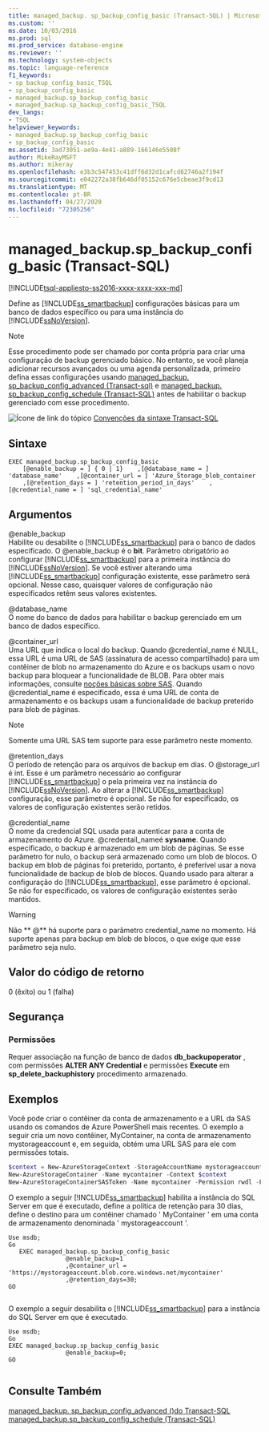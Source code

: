 ```yaml
---
title: managed_backup. sp_backup_config_basic (Transact-SQL) | Microsoft Docs
ms.custom: ''
ms.date: 10/03/2016
ms.prod: sql
ms.prod_service: database-engine
ms.reviewer: ''
ms.technology: system-objects
ms.topic: language-reference
f1_keywords:
- sp_backup_config_basic_TSQL
- sp_backup_config_basic
- managed_backup.sp_backup_config_basic
- managed_backup.sp_backup_config_basic_TSQL
dev_langs:
- TSQL
helpviewer_keywords:
- managed_backup.sp_backup_config_basic
- sp_backup_config_basic
ms.assetid: 3ad73051-ae9a-4e41-a889-166146e5508f
author: MikeRayMSFT
ms.author: mikeray
ms.openlocfilehash: e3b3c547453c41dff6d32d1cafcd62746a2f194f
ms.sourcegitcommit: e042272a38fb646df05152c676e5cbeae3f9cd13
ms.translationtype: MT
ms.contentlocale: pt-BR
ms.lasthandoff: 04/27/2020
ms.locfileid: "72305256"
---
```

# <a name="managed_backupsp_backup_config_basic-transact-sql"></a>managed_backup.sp_backup_config_basic (Transact-SQL)
[!INCLUDE[tsql-appliesto-ss2016-xxxx-xxxx-xxx-md](../../includes/tsql-appliesto-ss2016-xxxx-xxxx-xxx-md.md)]

  Define as [!INCLUDE[ss_smartbackup](../../includes/ss-smartbackup-md.md)] configurações básicas para um banco de dados específico ou para uma instância do [!INCLUDE[ssNoVersion](../../includes/ssnoversion-md.md)].  
  
> [!NOTE]  
>  Esse procedimento pode ser chamado por conta própria para criar uma configuração de backup gerenciado básico. No entanto, se você planeja adicionar recursos avançados ou uma agenda personalizada, primeiro defina essas configurações usando [managed_backup. sp_backup_config_advanced &#40;Transact-sql&#41;](../../relational-databases/system-stored-procedures/managed-backup-sp-backup-config-advanced-transact-sql.md) e [managed_backup. sp_backup_config_schedule &#40;Transact-SQL&#41;](../../relational-databases/system-stored-procedures/managed-backup-sp-backup-config-schedule-transact-sql.md) antes de habilitar o backup gerenciado com esse procedimento.  
   
 ![Ícone de link do tópico](../../database-engine/configure-windows/media/topic-link.gif "Ícone de link do tópico") [Convenções da sintaxe Transact-SQL](../../t-sql/language-elements/transact-sql-syntax-conventions-transact-sql.md)  
  
## <a name="syntax"></a>Sintaxe  
  
```Transact-SQL   
EXEC managed_backup.sp_backup_config_basic  
    [@enable_backup = ] { 0 | 1}    ,[@database_name = ] 'database_name'    ,[@container_url = ] 'Azure_Storage_blob_container  
    ,[@retention_days = ] 'retention_period_in_days'    ,[@credential_name = ] 'sql_credential_name'  
```  
  
##  <a name="arguments"></a><a name="Arguments"></a>Argumentos  
 @enable_backup  
 Habilite ou desabilite o [!INCLUDE[ss_smartbackup](../../includes/ss-smartbackup-md.md)] para o banco de dados especificado. O @enable_backup é o **bit**. Parâmetro obrigatório ao configurar [!INCLUDE[ss_smartbackup](../../includes/ss-smartbackup-md.md)] para a primeira instância do [!INCLUDE[ssNoVersion](../../includes/ssnoversion-md.md)]. Se você estiver alterando uma [!INCLUDE[ss_smartbackup](../../includes/ss-smartbackup-md.md)] configuração existente, esse parâmetro será opcional. Nesse caso, quaisquer valores de configuração não especificados retêm seus valores existentes.  
  
 @database_name  
 O nome do banco de dados para habilitar o backup gerenciado em um banco de dados específico.  
  
 @container_url  
 Uma URL que indica o local do backup. Quando @credential_name é NULL, essa URL é uma URL de SAS (assinatura de acesso compartilhado) para um contêiner de blob no armazenamento do Azure e os backups usam o novo backup para bloquear a funcionalidade de BLOB. Para obter mais informações, consulte [noções básicas sobre SAS](https://azure.microsoft.com/documentation/articles/storage-dotnet-shared-access-signature-part-1/). Quando @credential_name é especificado, essa é uma URL de conta de armazenamento e os backups usam a funcionalidade de backup preterido para blob de páginas.  
  
> [!NOTE]  
>  Somente uma URL SAS tem suporte para esse parâmetro neste momento.  
  
 @retention_days  
 O período de retenção para os arquivos de backup em dias. O @storage_url é int. Esse é um parâmetro necessário ao configurar [!INCLUDE[ss_smartbackup](../../includes/ss-smartbackup-md.md)] o pela primeira vez na instância do [!INCLUDE[ssNoVersion](../../includes/ssnoversion-md.md)]. Ao alterar a [!INCLUDE[ss_smartbackup](../../includes/ss-smartbackup-md.md)] configuração, esse parâmetro é opcional. Se não for especificado, os valores de configuração existentes serão retidos.  
  
 @credential_name  
 O nome da credencial SQL usada para autenticar para a conta de armazenamento do Azure. @credentail_nameé **sysname**. Quando especificado, o backup é armazenado em um blob de páginas. Se esse parâmetro for nulo, o backup será armazenado como um blob de blocos. O backup em blob de páginas foi preterido, portanto, é preferível usar a nova funcionalidade de backup de blob de blocos. Quando usado para alterar a configuração do [!INCLUDE[ss_smartbackup](../../includes/ss-smartbackup-md.md)], esse parâmetro é opcional. Se não for especificado, os valores de configuração existentes serão mantidos.  
  
> [!WARNING]
>  Não ** \@** há suporte para o parâmetro credential_name no momento. Há suporte apenas para backup em blob de blocos, o que exige que esse parâmetro seja nulo.  
  
## <a name="return-code-value"></a>Valor do código de retorno  
 0 (êxito) ou 1 (falha)  
  
## <a name="security"></a>Segurança  
  
### <a name="permissions"></a>Permissões  
 Requer associação na função de banco de dados **db_backupoperator** , com permissões **ALTER ANY Credential** e permissões **Execute** em **sp_delete_backuphistory** procedimento armazenado.  
  
## <a name="examples"></a>Exemplos  
 Você pode criar o contêiner da conta de armazenamento e a URL da SAS usando os comandos de Azure PowerShell mais recentes. O exemplo a seguir cria um novo contêiner, MyContainer, na conta de armazenamento mystorageaccount e, em seguida, obtém uma URL SAS para ele com permissões totais.  
  
```powershell  
$context = New-AzureStorageContext -StorageAccountName mystorageaccount -StorageAccountKey (Get-AzureStorageKey -StorageAccountName mystorageaccount).Primary  
New-AzureStorageContainer -Name mycontainer -Context $context  
New-AzureStorageContainerSASToken -Name mycontainer -Permission rwdl -FullUri -Context $context  
```  
  
 O exemplo a seguir [!INCLUDE[ss_smartbackup](../../includes/ss-smartbackup-md.md)] habilita a instância do SQL Server em que é executado, define a política de retenção para 30 dias, define o destino para um contêiner chamado ' MyContainer ' em uma conta de armazenamento denominada ' mystorageaccount '.  
  
```Transact-SQL 
Use msdb;  
Go  
   EXEC managed_backup.sp_backup_config_basic  
                @enable_backup=1  
                ,@container_url = 'https://mystorageaccount.blob.core.windows.net/mycontainer'  
                ,@retention_days=30;   
GO  
  
```
  
 O exemplo a seguir desabilita o [!INCLUDE[ss_smartbackup](../../includes/ss-smartbackup-md.md)] para a instância do SQL Server em que é executado.  
  
```Transact-SQL  
Use msdb;  
Go  
EXEC managed_backup.sp_backup_config_basic  
                @enable_backup=0;  
GO  
  
```  
  
## <a name="see-also"></a>Consulte Também  
 [managed_backup. sp_backup_config_advanced &#40;&#41;do Transact-SQL](../../relational-databases/system-stored-procedures/managed-backup-sp-backup-config-advanced-transact-sql.md)   
 [managed_backup.sp_backup_config_schedule &#40;Transact-SQL&#41;](../../relational-databases/system-stored-procedures/managed-backup-sp-backup-config-schedule-transact-sql.md)  
  
  
